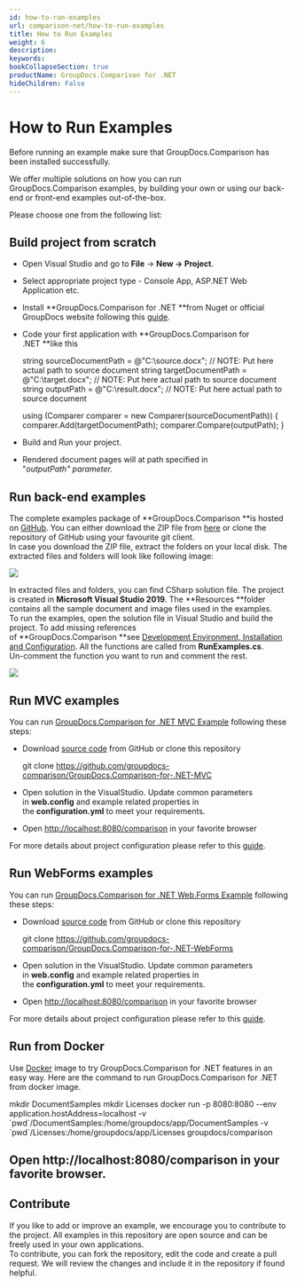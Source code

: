 ```yaml
---
id: how-to-run-examples
url: comparison-net/how-to-run-examples
title: How to Run Examples
weight: 6
description: 
keywords: 
bookCollapseSection: true
productName: GroupDocs.Comparison for .NET
hideChildren: False
---
```


# How to Run Examples

Before running an example make sure that GroupDocs.Comparison has been installed successfully.

We offer multiple solutions on how you can run GroupDocs.Comparison examples, by building your own or using our back-end or front-end examples out-of-the-box.

Please choose one from the following list:


## Build project from scratch

*   Open Visual Studio and go to **File** -> **New **\->** Project**.
*   Select appropriate project type - Console App, ASP.NET Web Application etc.
*   Install **GroupDocs.Comparison for .NET **from Nuget or official GroupDocs website following this [guide](https://docs.groupdocs.com/display/comparisonnet/Development+Environment%2C+Installation+and+Configuration).
*   Code your first application with **GroupDocs.Comparison for .NET **like this
    
    string sourceDocumentPath = @"C:\\source.docx"; // NOTE: Put here actual path to source document
    string targetDocumentPath = @"C:\\target.docx"; // NOTE: Put here actual path to source document
    string outputPath = @"C:\\result.docx"; // NOTE: Put here actual path to source document
    
    using (Comparer comparer = new Comparer(sourceDocumentPath))
    {
    	comparer.Add(targetDocumentPath);
        comparer.Compare(outputPath);
    }
    
*   Build and Run your project. 
*   Rendered document pages will at path specified in "*outputPath" *parameter*.*

## Run back-end examples

The complete examples package of **GroupDocs.Comparison **is hosted on [GitHub](https://github.com/groupdocs-comparison/GroupDocs.Comparison-for-.NET). You can either download the ZIP file from [here](https://github.com/groupdocs-comparison/GroupDocs.Comparison-for-.NET/archive/master.zip) or clone the repository of GitHub using your favourite git client.  
In case you download the ZIP file, extract the folders on your local disk. The extracted files and folders will look like following image:

![](images/comparison-net/how-to-run-examples_0.jpg)

In extracted files and folders, you can find CSharp solution file. The project is created in **Microsoft Visual Studio 2019**. The **Resources **folder contains all the sample document and image files used in the examples.  
To run the examples, open the solution file in Visual Studio and build the project. To add missing references of **GroupDocs.Comparison **see [Development Environment, Installation and Configuration](https://docs.groupdocs.com/display/comparisonnet/Development+Environment%2C+Installation+and+Configuration). All the functions are called from **RunExamples.cs**.   
Un-comment the function you want to run and comment the rest.

![](images/comparison-net/how-to-run-examples_1.png)

## Run MVC examples

You can run [GroupDocs.Comparison for .NET MVC Example](https://github.com/groupdocs-comparison/GroupDocs.Comparison-for-.NET-MVC) following these steps:

*   Download [source code](https://github.com/groupdocs-comparison/GroupDocs.Comparison-for-.NET-MVC/archive/master.zip) from GitHub or clone this repository
    
    git clone https://github.com/groupdocs-comparison/GroupDocs.Comparison-for-.NET-MVC
    
*   Open solution in the VisualStudio. Update common parameters in **web.config** and example related properties in the **configuration.yml** to meet your requirements.
*   Open [http://localhost:8080/comparison](http://localhost:8080/comparison) in your favorite browser

For more details about project configuration please refer to this [guide](https://github.com/groupdocs-comparison/GroupDocs.Comparison-for-.NET-MVC#configuration).

## Run WebForms examples

You can run [GroupDocs.Comparison for .NET Web.Forms Example](https://github.com/groupdocs-comparison/GroupDocs.Comparison-for-.NET-WebForms) following these steps:

*   Download [source code](https://github.com/groupdocs-comparison/GroupDocs.Comparison-for-.NET-WebForms/archive/master.zip) from GitHub or clone this repository
    
    git clone https://github.com/groupdocs-comparison/GroupDocs.Comparison-for-.NET-WebForms
    
*   Open solution in the VisualStudio. Update common parameters in **web.config** and example related properties in the **configuration.yml** to meet your requirements.
*   Open [http://localhost:8080/comparison](http://localhost:8080/comparison) in your favorite browser

For more details about project configuration please refer to this [guide](https://github.com/groupdocs-comparison/GroupDocs.Comparison-for-.NET-WebForms#configuration).

## Run from Docker

Use [Docker](https://www.docker.com/) image to try GroupDocs.Comparison for .NET features in an easy way. Here are the command to run GroupDocs.Comparison for .NET from docker image.

mkdir DocumentSamples
mkdir Licenses
docker run -p 8080:8080 --env application.hostAddress=localhost -v \`pwd\`/DocumentSamples:/home/groupdocs/app/DocumentSamples -v \`pwd\`/Licenses:/home/groupdocs/app/Licenses groupdocs/comparison
## Open http://localhost:8080/comparison in your favorite browser.

## Contribute

If you like to add or improve an example, we encourage you to contribute to the project. All examples in this repository are open source and can be freely used in your own applications.  
To contribute, you can fork the repository, edit the code and create a pull request. We will review the changes and include it in the repository if found helpful.
